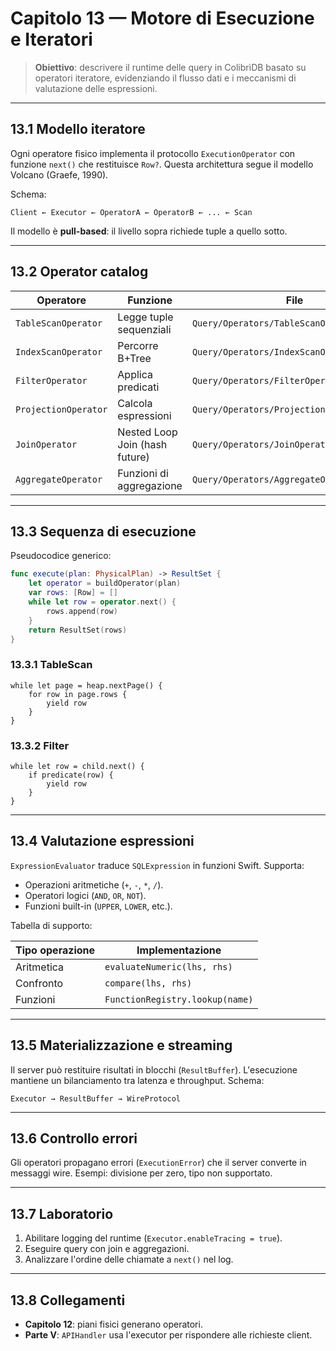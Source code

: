 # Capitolo 13 — Motore di Esecuzione e Iteratori

> **Obiettivo**: descrivere il runtime delle query in ColibrìDB basato su operatori iteratore, evidenziando il flusso dati e i meccanismi di valutazione delle espressioni.

---

## 13.1 Modello iteratore

Ogni operatore fisico implementa il protocollo `ExecutionOperator` con funzione `next()` che restituisce `Row?`. Questa architettura segue il modello Volcano (Graefe, 1990).

Schema:
```
Client ← Executor ← OperatorA ← OperatorB ← ... ← Scan
```

Il modello è **pull-based**: il livello sopra richiede tuple a quello sotto.

---

## 13.2 Operator catalog

| Operatore | Funzione | File |
|-----------|----------|------|
| `TableScanOperator` | Legge tuple sequenziali | `Query/Operators/TableScanOperator.swift` |
| `IndexScanOperator` | Percorre B+Tree | `Query/Operators/IndexScanOperator.swift` |
| `FilterOperator` | Applica predicati | `Query/Operators/FilterOperator.swift` |
| `ProjectionOperator` | Calcola espressioni | `Query/Operators/ProjectionOperator.swift` |
| `JoinOperator` | Nested Loop Join (hash future) | `Query/Operators/JoinOperator.swift` |
| `AggregateOperator` | Funzioni di aggregazione | `Query/Operators/AggregateOperator.swift` |

---

## 13.3 Sequenza di esecuzione

Pseudocodice generico:
```swift
func execute(plan: PhysicalPlan) -> ResultSet {
    let operator = buildOperator(plan)
    var rows: [Row] = []
    while let row = operator.next() {
        rows.append(row)
    }
    return ResultSet(rows)
}
```

### 13.3.1 TableScan
```
while let page = heap.nextPage() {
    for row in page.rows {
        yield row
    }
}
```

### 13.3.2 Filter
```
while let row = child.next() {
    if predicate(row) {
        yield row
    }
}
```

---

## 13.4 Valutazione espressioni

`ExpressionEvaluator` traduce `SQLExpression` in funzioni Swift. Supporta:
- Operazioni aritmetiche (`+`, `-`, `*`, `/`).
- Operatori logici (`AND`, `OR`, `NOT`).
- Funzioni built-in (`UPPER`, `LOWER`, etc.).

Tabella di supporto:

| Tipo operazione | Implementazione |
|-----------------|-----------------|
| Aritmetica | `evaluateNumeric(lhs, rhs)` |
| Confronto | `compare(lhs, rhs)` |
| Funzioni | `FunctionRegistry.lookup(name)` |

---

## 13.5 Materializzazione e streaming

Il server può restituire risultati in blocchi (`ResultBuffer`). L'esecuzione mantiene un bilanciamento tra latenza e throughput. Schema:
```
Executor → ResultBuffer → WireProtocol
```

---

## 13.6 Controllo errori

Gli operatori propagano errori (`ExecutionError`) che il server converte in messaggi wire. Esempi: divisione per zero, tipo non supportato.

---

## 13.7 Laboratorio

1. Abilitare logging del runtime (`Executor.enableTracing = true`).
2. Eseguire query con join e aggregazioni.
3. Analizzare l'ordine delle chiamate a `next()` nel log.

---

## 13.8 Collegamenti
- **Capitolo 12**: piani fisici generano operatori.
- **Parte V**: `APIHandler` usa l'executor per rispondere alle richieste client.

